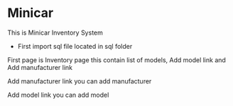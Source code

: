 # Minicar
This is Minicar Inventory System

* First import sql file located in sql folder

First page is Inventory page this contain list of models, Add model link and Add manufacturer link

Add manufacturer link you can add manufacturer 

Add model link you can add model
